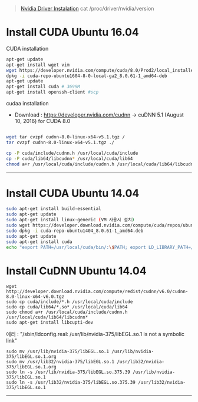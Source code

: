 > [Nvidia Driver Instalation](http://moothink.tistory.com/entry/%EC%9A%B0%EB%B6%84%ED%88%AC-1404-nvidia-%EB%93%9C%EB%9D%BC%EC%9D%B4%EB%B2%84-%EC%84%A4%EC%B9%98)
> cat /proc/driver/nvidia/version

# Install CUDA Ubuntu 16.04
CUDA installation

```bash
apt-get update
apt-get install wget vim
wget https://developer.nvidia.com/compute/cuda/8.0/Prod2/local_installers/cuda-repo-ubuntu1604-8-0-local-ga2_8.0.61-1_amd64-deb #1.9G
dpkg -i cuda-repo-ubuntu1604-8-0-local-ga2_8.0.61-1_amd64-deb
apt-get update
apt-get install cuda # 3699M
apt-get install openssh-client #scp
```

cudaa installation
- Download : https://developer.nvidia.com/cudnn ->  cuDNN 5.1 (August 10, 2016) for CUDA 8.0


```bash

wget tar cvzpf cudnn-8.0-linux-x64-v5.1.tgz /
tar cvzpf cudnn-8.0-linux-x64-v5.1.tgz ./

cp -P cuda/include/cudnn.h /usr/local/cuda/include
cp -P cuda/lib64/libcudnn* /usr/local/cuda/lib64
chmod a+r /usr/local/cuda/include/cudnn.h /usr/local/cuda/lib64/libcudnn*

```

---
# Install CUDA Ubuntu 14.04
```bash
sudo apt-get install build-essential
sudo apt-get update
sudo apt-get install linux-generic (VM 사용시 설치) 
sudo wget https://developer.download.nvidia.com/compute/cuda/repos/ubuntu1404/x86_64/cuda-repo-ubuntu1404_8.0.61-1_amd64.deb
sudo dpkg -i cuda-repo-ubuntu1404_8.0.61-1_amd64.deb
sudo apt-get update
sudo apt-get install cuda
echo "export PATH=/usr/local/cuda/bin/:\$PATH; export LD_LIBRARY_PATH=/usr/local/cuda/lib64/:\$LD_LIBRARY_PATH; " >>~/.bashrc && source ~/.bashrc
```
# Install CuDNN Ubuntu 14.04
```
wget http://developer.download.nvidia.com/compute/redist/cudnn/v6.0/cudnn-8.0-linux-x64-v6.0.tgz
sudo cp cuda/include/*.h /usr/local/cuda/include
sudo cp cuda/lib64/*.so* /usr/local/cuda/lib64
sudo chmod a+r /usr/local/cuda/include/cudnn.h /usr/local/cuda/lib64/libcudnn*
sudo apt-get install libcupti-dev
```

에러 : "/sbin/ldconfig.real: /usr/lib/nvidia-375/libEGL.so.1 is not a symbolic link"
```
sudo mv /usr/lib/nvidia-375/libEGL.so.1 /usr/lib/nvidia-375/libEGL.so.1.org
sudo mv /usr/lib32/nvidia-375/libEGL.so.1 /usr/lib32/nvidia-375/libEGL.so.1.org
sudo ln -s /usr/lib/nvidia-375/libEGL.so.375.39 /usr/lib/nvidia-375/libEGL.so.1
sudo ln -s /usr/lib32/nvidia-375/libEGL.so.375.39 /usr/lib32/nvidia-375/libEGL.so.1
```
---
